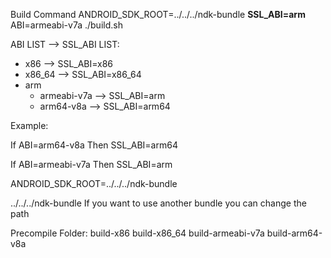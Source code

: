 Build Command
ANDROID_SDK_ROOT=../../../ndk-bundle **SSL_ABI=arm** ABI=armeabi-v7a ./build.sh

ABI LIST --> SSL_ABI LIST:
- x86 -->   SSL_ABI=x86
- x86_64 --> SSL_ABI=x86_64
- arm  
  - armeabi-v7a --> SSL_ABI=arm
  - arm64-v8a -->  SSL_ABI=arm64

Example:

If ABI=arm64-v8a Then 
SSL_ABI=arm64

If ABI=armeabi-v7a Then
SSL_ABI=arm

ANDROID_SDK_ROOT=../../../ndk-bundle 

../../../ndk-bundle If you want to use another bundle you can change the path


Precompile Folder: build-x86 build-x86_64 build-armeabi-v7a build-arm64-v8a

